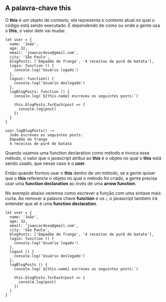 ## A palavra-chave this

O **this** é um objeto de contexto, ele representa o contexto atual no qual o código está sendo executado. E dependendo de como ou onde a gente usa o **this**, o valor dele vai mudar.

~~~
let user = {
  name: 'João',
  age: 32,
  email: 'joaocardoso@gmail.com',
  city: 'São Paulo',
  blogPosts: ['Empadão de frango', '4 receitas de purê de batata'],
  login: function () {
    console.log('Usuário logado')
  },
  logout: function() {
    console.log('Usuário deslogado')
  },
  logBlogPosts: function () {
    console.log(`${this.name} escreveu os seguintes posts:`)

    this.blogPosts.forEach(post => {
      console.log(post)
    })
  }
}

user.logBlogPosts() -> 
  João escreveu os seguintes posts:
  Empadão de frango
  4 receitas de purê de batata
~~~

Quando usamos uma function declaration como método e invoca esse método, o valor que o javascript atribui ao **this** é o objeto no qual o **this** está sendo usado, que nesse caso é o **user**.

Então quando formos usar o **this** dentro de um método, se a gente quiser que o **this** referencie o objeto no qual o método foi criado, a gente precisa usar uma **function declaration** ao invés de uma **arrow function**.

No exemplo abaixo veremos como escrever a função com uma sintaxe mais curta. Ao remover a palavra chave **function** e os **:**, o javascript também irá entender que ali é uma **function declaration**.

~~~
let user = {
  name: 'João',
  age: 32,
  email: 'joaocardoso@gmail.com',
  city: 'São Paulo',
  blogPosts: ['Empadão de frango', '4 receitas de purê de batata'],
  login: function () {
    console.log('Usuário logado')
  },
  logout () {
    console.log('Usuário deslogado')
  },
  logBlogPosts () {
    console.log(`${this.name} escreveu os seguintes posts:`)

    this.blogPosts.forEach(post => {
      console.log(post)
    })
  }
}
~~~
